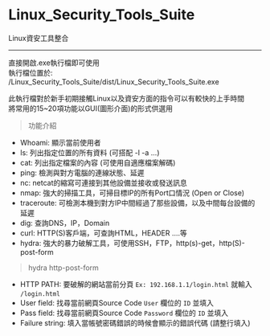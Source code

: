 ﻿# Linux_Security_Tools_Suite

Linux資安工具整合
 
---

直接開啟.exe執行檔即可使用  
執行檔位置於: /Linux_Security_Tools_Suite/dist/Linux_Security_Tools_Suite.exe

此執行檔對於新手初期接觸Linux以及資安方面的指令可以有較快的上手時間  
將常用的15~20項功能以GUI(圖形介面)的形式供選用

> 功能介紹  
- Whoami: 顯示當前使用者
- ls: 列出指定位置的所有資料 (可搭配 -l -a ...)
- cat: 列出指定檔案的內容 (可使用自適應檔案解碼)
- ping: 檢測與對方電腦的連線狀態、延遲
- nc: netcat的縮寫可連接到其他設備並接收或發送訊息
- nmap: 強大的掃描工具，可掃目標IP的所有Port口情況 (Open or Close)
- traceroute: 可檢測本機到對方IP中間經過了那些設備，以及中間每台設備的延遲
- dig: 查詢DNS，IP，Domain
- curl: HTTP(S)客戶端，可查詢HTML，HEADER ....等
- hydra: 強大的暴力破解工具，可使用SSH，FTP，http(s)-get，http(S)-post-form

> hydra http-post-form
- HTTP PATH: 要破解的網站當前分頁 `Ex: 192.168.1.1/login.html` 就輸入 `/login.html`
- User field: 找尋當前網頁Source Code `User` 欄位的 `ID` 並填入
- Pass field: 找尋當前網頁Source Code `Password` 欄位的 `ID` 並填入
- Failure string: 填入當帳號密碼錯誤的時候會顯示的錯誤代碼 (請整行填入)
